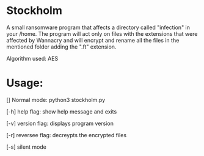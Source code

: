 # Stockholm
A small ransomware program that affects a directory called "infection" in your /home.
The program will act only on files with the extensions that were affected by Wannacry 
and will encrypt and rename all the files in the mentioned folder adding the ".ft" extension.

Algorithm used: AES

# Usage:

[] Normal mode:
python3 stockholm.py

[-h] help flag:
show help message and exits

[-v] version flag:
displays program version

[-r] reversee flag:
decreypts the encrypted files

[-s] silent mode
